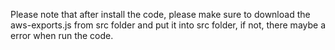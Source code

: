 Please note that after install the code, please make sure to download the aws-exports.js from src folder and put it into src folder, if not, there maybe a error when run the code.
